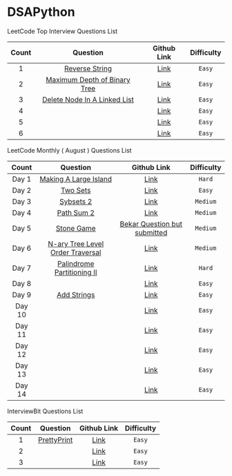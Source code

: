 # DSAPython

LeetCode Top Interview Questions List

| **Count**        | **Question**           | **Github Link**  | **Difficulty**  |
|:-------------:|:-------------:|:-----:|:-----:|
| 1 | [Reverse String](https://leetcode.com/problems/reverse-string/) | [Link](https://github.com/Pi-commits/DSAPython/blob/main/LeetCode/reverse-string.py) | `Easy` |
| 2 | [Maximum Depth of Binary Tree](https://leetcode.com/problems/maximum-depth-of-binary-tree/) | [Link](https://github.com/Pi-commits/DSAPython/blob/main/LeetCode/Maximum-Depth-of-Binary-Tree.py) | `Easy` |
| 3 | [Delete Node In A Linked List](https://leetcode.com/problems/delete-node-in-a-linked-list/) | [Link](https://github.com/Pi-commits/DSAPython/blob/main/LeetCode/Delete-Node-in-a-Linked-List.py) | `Easy` |
| 4 | []() | [Link]() | `Easy` |
| 5 | []() | [Link]() | `Easy` |
| 6 | []() | [Link]() | `Easy` |




LeetCode Monthly ( August ) Questions List

| **Count**        | **Question**           | **Github Link**  | **Difficulty**  |
|:-------------:|:-------------:|:-----:|:-----:|
| Day 1 | [Making A Large Island](https://leetcode.com/problems/making-a-large-island/) | [Link](https://github.com/Pi-commits/DSAPython/blob/main/LeetCode/Making-A-Large-Island) | `Hard` |
| Day 2 | [Two Sets](https://leetcode.com/problems/two-sum/) | [Link](https://github.com/Pi-commits/DSAPython/blob/main/LeetCode/Two-Sum) | `Easy` |
| Day 3 | [Sybsets 2](https://leetcode.com/problems/subsets-ii/) | [Link](https://github.com/Pi-commits/DSAPython/blob/main/LeetCode/Subsets-2) | `Medium` |
| Day 4 | [Path Sum 2](https://leetcode.com/problems/path-sum-ii/) | [Link](https://github.com/Pi-commits/DSAPython/blob/main/LeetCode/Path-Sum-II) | `Medium` |
| Day 5 | [Stone Game](https://leetcode.com/problems/stone-game/) | [Bekar Question but submitted]() | `Medium` |
| Day 6 | [N-ary Tree Level Order Traversal](https://leetcode.com/problems/n-ary-tree-level-order-traversal/) | [Link](https://github.com/Pi-commits/DSAPython/blob/main/LeetCode/N_ary-Tree-Level-Order-Traversal) | `Medium` |
| Day 7 | [Palindrome Partitioning II](https://leetcode.com/problems/palindrome-partitioning-ii/) | [Link](https://github.com/Pi-commits/DSAPython/blob/main/LeetCode/Palindrome-Partitioning-II) | `Hard` |
| Day 8 | []() | [Link]() | `Easy` |
| Day 9 | [Add Strings](https://leetcode.com/problems/add-strings/) | [Link](https://github.com/Pi-commits/DSAPython/blob/main/LeetCode/Add-Strings) | `Easy` |
| Day 10 | []() | [Link]() | `Easy` |
| Day 11 | []() | [Link]() | `Easy` |
| Day 12 | []() | [Link]() | `Easy` |
| Day 13 | []() | [Link]() | `Easy` |
| Day 14 | []() | [Link]() | `Easy` |


InterviewBit Questions List

| **Count**        | **Question**           | **Github Link**  | **Difficulty**  |
|:-------------:|:-------------:|:-----:|:-----:|
| 1 | [PrettyPrint](https://www.interviewbit.com/problems/prettyprint/) | [Link](https://github.com/Pi-commits/DSAPython/tree/main/InterviewBit) | `Easy` |
| 2 | []() | [Link]() | `Easy` |
| 3 | []() | [Link]() | `Easy` |

